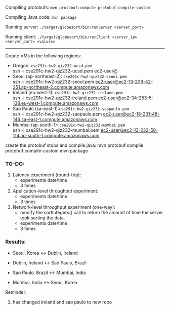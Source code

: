 Compiling protobufs:
`mvn protobuf:compile protobuf:compile-custom`

Compiling Java code:
`mvn package`

Running server:
`./target/globesort/bin/runServer <server_port>`

Running client:
`./target/globesort/bin/runClient <server_ip> <server_port> <values>`

---

Create VMs in the following regions:  
- Oregon: `cse291c-hw2-qiz232-ucsd.pem`  
ssh -i cse291c-hw2-qiz232-ucsd.pem ec2-user@
- Seoul (ap-northeast-2): `cse291c-hw2-qiz232-seoul.pem`  
ssh -i cse291c-hw2-qiz232-seoul.pem ec2-user@ec2-13-209-42-251.ap-northeast-2.compute.amazonaws.com 
- Ireland (eu-west-1): `cse291c-hw2-qiz232-ireland.pem`  
ssh -i cse291c-hw2-qiz232-ireland.pem ec2-user@ec2-34-253-5-138.eu-west-1.compute.amazonaws.com
- Sao Paulo (sa-east-1):`cse291c-hw2-qiz232-saopaulo.pem`  
ssh -i cse291c-hw2-qiz232-saopaulo.pem ec2-user@ec2-18-231-48-146.sa-east-1.compute.amazonaws.com
- Mumbai (ap-south-1): `cse291c-hw2-qiz232-mumbai.pem`  
ssh -i cse291c-hw2-qiz232-mumbai.pem ec2-user@ec2-13-232-58-114.ap-south-1.compute.amazonaws.com

create the protobuf stubs and compile java:
 mvn protobuf:compile protobuf:compile-custom
 mvn package  

### TO-DO: 
1. Latency experiment (round-trip):  
      - experiments date/time
      - 3 times
2. Application-level throughput experiment:  
      - experiments date/time
      - 3 times    
3. Network-level throughput experiment (one-way):  
      - modify the sortIntegers() call to return the amount of time the server took sorting the data.
      - experiments date/time
      - 3 times

### Results:
- Seoul, Korea ↔ Dublin, Ireland

- Dublin, Ireland ↔ Sao Paulo, Brazil

- Sao Paulo, Brazil ↔ Mumbai, India

- Mumbai, India ↔ Seoul, Korea


Reminder:
1. has changed ireland and sao paulo to new repo

